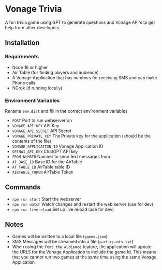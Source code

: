 # Vonage Trivia

A fun trivia game using GPT to generate questions and Vonage API's to get help from other developers

## Installation

### Requirements

- Node 16 or higher
- Air Table (for finding players and audience)
- A Vonage Application that has numbers for receiving SMS and can make Phone calls
- NGrok (if running locally)

### Environment Variables

Rename `env.dist` and fill in the correct environment variables

- `PORT` Port to run webserver on
- `VONAGE_API_KEY` API Key
- `VONAGE_API_SECRET` API Secret
- `VONAGE_PRIVATE_KEY` The Private key for the application (should be the contents of the file)
- `VONAGE_APPLICATION_ID` Vonage Application ID
- `OPENAI_API_KEY` ChatGPT API key
- `FROM_NUMBER` Number to send text messages from
- `AT_BASE_ID` Base ID for the AirTable
- `AT_TABLE_ID` AirTable table ID
- `AIRTABLE_TOKEN` AirTable Token

## Commands

- `npm run start` Start the webserver
- `npm run watch` Watch changes and restart the web server (use for dev)
- `npm run livereload` Set up live reload (use for dev)

## Notes

- Games will be written to a local file (`games.json`)
- SMS Messages will be streamed into a file (`particpants.txt`)
- When using the `Text the Audience` feature, the application will update the URLS for the Vonage Application to include the game Id. This means that you cannot run two games at the same time using the same Vonage Application

